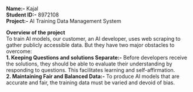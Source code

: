 **Name:-** Kajal   
**Student ID:-** 8972108  
**Project:-** AI Training Data Management System  
  
**Overview of the project**  
To train AI models, our customer, an AI developer, uses web scraping to gather publicly accessible data. But they have two major obstacles to overcome:  
**1. Keeping Questions and solutions Separate:-** Before developers receive the solutions, they should be able to evaluate their understanding by responding to questions. This facilitates learning and self-affirmation.  
**2. Maintaining Fair and Balanced Data:-** To produce AI models that are accurate and fair, the training data must be varied and devoid of bias.
